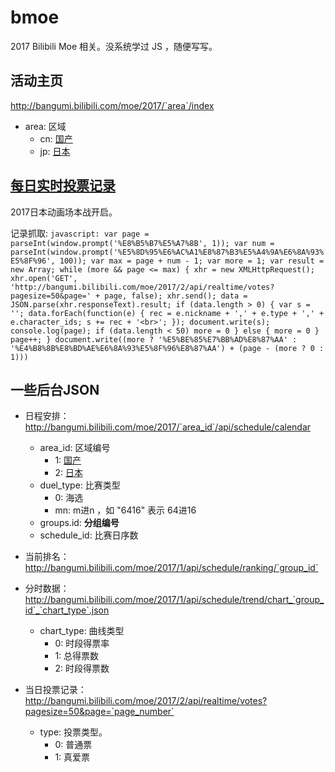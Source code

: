 # bmoe
2017 Bilibili Moe 相关。没系统学过 JS ，随便写写。

## 活动主页
http://bangumi.bilibili.com/moe/2017/`area`/index

  + area: 区域
    - cn: [国产](http://bangumi.bilibili.com/moe/2017/cn/index) 
    - jp: [日本](http://bangumi.bilibili.com/moe/2017/jp/index)
  
## [每日实时投票记录](http://bangumi.bilibili.com/moe/2017/realtime/index)
2017日本动画场本战开启。
 
 记录抓取:
    `javascript: var page = parseInt(window.prompt('%E8%B5%B7%E5%A7%8B', 1)); var num = parseInt(window.prompt('%E5%8D%95%E6%AC%A1%E8%87%B3%E5%A4%9A%E6%8A%93%E5%8F%96', 100)); var max = page + num - 1; var more = 1; var result = new Array; while (more && page <= max) { xhr = new XMLHttpRequest(); xhr.open('GET', 'http://bangumi.bilibili.com/moe/2017/2/api/realtime/votes?pagesize=50&page=' + page, false); xhr.send(); data = JSON.parse(xhr.responseText).result; if (data.length > 0) { var s = ''; data.forEach(function(e) { rec = e.nickname + ',' + e.type + ',' + e.character_ids; s += rec + '<br>'; }); document.write(s); console.log(page); if (data.length < 50) more = 0 } else { more = 0 } page++; } document.write((more ? '%E5%BE%85%E7%BB%AD%E8%87%AA' : '%E4%B8%8B%E8%BD%AE%E6%8A%93%E5%8F%96%E8%87%AA') + (page - (more ? 0 : 1)))`

## 一些后台JSON
* 日程安排：http://bangumi.bilibili.com/moe/2017/`area_id`/api/schedule/calendar
  + area_id: 区域编号
    - 1: [国产](http://bangumi.bilibili.com/moe/2017/1/api/schedule/calendar)
    - 2: [日本](http://bangumi.bilibili.com/moe/2017/2/api/schedule/calendar)
  + duel_type: 比赛类型
    - 0: 海选
    - mn: m进n ，如 "6416" 表示 64进16
  + groups.id: **分组编号**
  + schedule_id: 比赛日序数

* 当前排名： http://bangumi.bilibili.com/moe/2017/1/api/schedule/ranking/`group_id`

* 分时数据： http://bangumi.bilibili.com/moe/2017/1/api/schedule/trend/chart_`group_id`_`chart_type`.json
  + chart_type: 曲线类型
    - 0: 时段得票率
    - 1: 总得票数
    - 2: 时段得票数
  
* 当日投票记录： http://bangumi.bilibili.com/moe/2017/2/api/realtime/votes?pagesize=50&page=`page_number`
  + type: 投票类型。
    - 0: 普通票
    - 1: 真爱票
